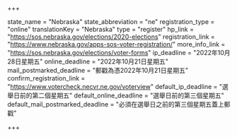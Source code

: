 +++

state_name = "Nebraska"
state_abbreviation = "ne"
registration_type = "online"
translationKey = "Nebraska"
type = "register"
hp_link = "https://sos.nebraska.gov/elections/2020-elections"
registration_link = "https://www.nebraska.gov/apps-sos-voter-registration/"
more_info_link = "https://sos.nebraska.gov/elections/voter-forms"
ip_deadline = "2022年10月28日星期五"
online_deadline = "2022年10月21日星期五"
mail_postmarked_deadline = "郵戳為憑2022年10月21日星期五"
confirm_registration_link = "https://www.votercheck.necvr.ne.gov/voterview"
default_ip_deadline = "選舉日前的第二個星期五"
default_online_deadline = "選舉日前的第三個星期五"
default_mail_postmarked_deadline = "必須在選舉日之前的第三個星期五蓋上郵戳"

+++
